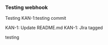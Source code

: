 ### Testing webhook
Testing
KAN-1:testing commit


KAN-1: Update README.md KAN-1: JIra tagged


testing

